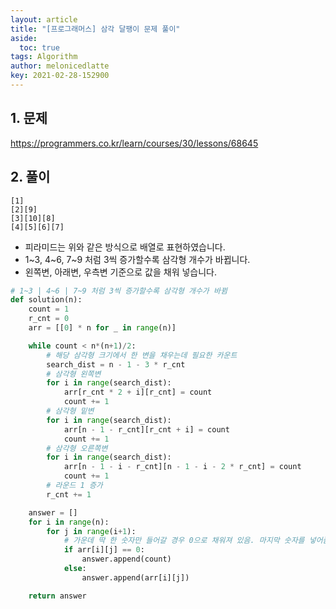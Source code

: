 ```yaml
---
layout: article
title: "[프로그래머스] 삼각 달팽이 문제 풀이"
aside:
  toc: true
tags: Algorithm 
author: melonicedlatte
key: 2021-02-28-152900
---  
```


## 1. 문제

https://programmers.co.kr/learn/courses/30/lessons/68645

## 2. 풀이
~~~text
[1] 
[2][9]
[3][10][8]
[4][5][6][7]
~~~

- 피라미드는 위와 같은 방식으로 배열로 표현하였습니다.
- 1~3, 4~6, 7~9 처럼 3씩 증가할수록 삼각형 개수가 바뀝니다.
- 왼쪽변, 아래변, 우측변 기준으로 값을 채워 넣습니다. 

~~~python
# 1~3 | 4~6 | 7~9 처럼 3씩 증가할수록 삼각형 개수가 바뀜
def solution(n):
    count = 1
    r_cnt = 0
    arr = [[0] * n for _ in range(n)]

    while count < n*(n+1)/2:
        # 해당 삼각형 크기에서 한 변을 채우는데 필요한 카운트
        search_dist = n - 1 - 3 * r_cnt
        # 삼각형 왼쪽변
        for i in range(search_dist):
            arr[r_cnt * 2 + i][r_cnt] = count
            count += 1
        # 삼각형 밑변 
        for i in range(search_dist):
            arr[n - 1 - r_cnt][r_cnt + i] = count
            count += 1
        # 삼각형 오른쪽변
        for i in range(search_dist):
            arr[n - 1 - i - r_cnt][n - 1 - i - 2 * r_cnt] = count
            count += 1
        # 라운드 1 증가
        r_cnt += 1

    answer = []
    for i in range(n):
        for j in range(i+1):
            # 가운데 딱 한 숫자만 들어갈 경우 0으로 채워져 있음. 마지막 숫자를 넣어줌
            if arr[i][j] == 0:
                answer.append(count)
            else:
                answer.append(arr[i][j])

    return answer
~~~
